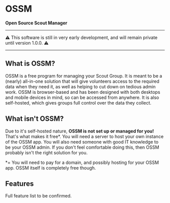 
# OSSM
**Open Source Scout Manager**

---

⚠️ This software is still in very early development, and will remain private until version 1.0.0. ⚠️

---

## What is OSSM?

OSSM is a free program for managing your Scout Group. It is meant to be a (nearly) all-in-one solution that will give volunteers access to the required data when they need it, as well as helping to cut down on tedious admin work. OSSM is browser-based and has been designed with both desktops and mobile devices in mind, so can be accessed from anywhere. It is also self-hosted, which gives groups full control over the data they collect.

## What isn't OSSM?

Due to it's self-hosted nature, **OSSM is not set up or managed for you!** That's what makes it free*. You will need a server to host your own instance of the OSSM app. You will also need someone with good IT knowledge to be your OSSM admin. If you don't feel comfortable doing this, then OSSM probably isn't the right solution for you.

*= You will need to pay for a domain, and possibly hosting for your OSSM app. OSSM itself is completely free though.

## Features

Full feature list to be confirmed.
